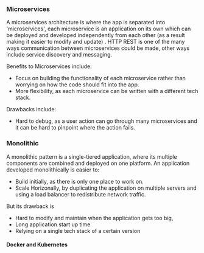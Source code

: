 ### Microservices

A microservices architecture is where the app is separated into 'microservices', each microservice is an application on its own which can be deployed and developed independently from each other (as a result making it easier to modify and update) . HTTP REST is one of the many ways communication between microservices could be made, other ways include service discovery and messaging.

Benefits to Microservices include:
* Focus on building the functionality of each microservice rather than worrying on how the code should fit into the app. 
* More flexibility, as each microservice can be written with a different tech stack. 

Drawbacks include:
* Hard to debug, as a user action can go through many microservices and it can be hard to pinpoint where the action fails.

### Monolithic

A monolithic pattern is a single-tiered application, where its multiple components are combined and deployed on one platform. 
An application developed monolithically is easier to:
* Build initially, as there is only one place to work on. 
* Scale Horizonally, by duplicating the application on multiple servers and using a load balancer to redistribute network traffic.</br>

But its drawback is 
* Hard to modify and maintain when the application gets too big,
* Long application start up time
* Relying on a single tech stack of a certain version

#### Docker and Kubernetes
